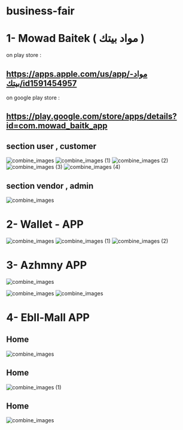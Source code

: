 # business-fair

# 1- Mowad Baitek ( مواد بيتك )
  on play store :
  ## https://apps.apple.com/us/app/مواد-بيتك/id1591454957
  on google play store :
  ## https://play.google.com/store/apps/details?id=com.mowad_baitk_app
  
## section user , customer
![combine_images](https://user-images.githubusercontent.com/71645176/151694063-9aa79064-9bab-4ec9-a293-efa13f4ae4fc.jpg)
![combine_images (1)](https://user-images.githubusercontent.com/71645176/151694124-e4fff041-5c7b-4e7e-beea-c2413a6112f6.jpg)
![combine_images (2)](https://user-images.githubusercontent.com/71645176/151694151-3274bd94-6621-4ad9-b703-5a32b0d7d590.jpg)
![combine_images (3)](https://user-images.githubusercontent.com/71645176/151694180-324b5d55-6570-47d0-ac4d-9402f225eecd.jpg)
![combine_images (4)](https://user-images.githubusercontent.com/71645176/151694208-19d6186e-ea99-492a-853e-c2784a2caef7.jpg)
## section vendor , admin
![combine_images](https://user-images.githubusercontent.com/71645176/151694387-d0cd1966-6e5f-4150-9e95-b5c3e14b5bcc.jpg)

# 2- Wallet - APP
![combine_images](https://user-images.githubusercontent.com/71645176/151695153-d7c42e5a-aa53-4bc2-aad9-ba32f1fa2c23.jpg)
![combine_images (1)](https://user-images.githubusercontent.com/71645176/151695213-ab209c59-3e49-4284-bcec-40b39dfa01b4.jpg)
![combine_images (2)](https://user-images.githubusercontent.com/71645176/151695235-fb79a112-5388-4452-8fbd-0d5b492c0d93.jpg)


# 3- Azhmny APP
<!-- ![combine_images (1)](https://user-images.githubusercontent.com/71645176/151689839-5ce35f92-e091-4d21-91e8-862e7e75d413.jpg) -->
![combine_images](https://user-images.githubusercontent.com/71645176/151689902-705e7ae7-7e24-4ab5-ae15-b6041a0dd532.jpg)

![combine_images](https://user-images.githubusercontent.com/71645176/151689937-14ab7143-e599-454c-a3e1-df03f7c8fec2.jpg)
![combine_images](https://user-images.githubusercontent.com/71645176/151689968-aa7a5df5-7ef2-4a6c-a6e6-76cecb90298c.jpg)

# 4- Ebll-Mall APP
## Home
![combine_images](https://user-images.githubusercontent.com/71645176/151693848-0ea05298-c60a-4f2c-b1b6-0c19c4956003.jpg)
## Home
![combine_images (1)](https://user-images.githubusercontent.com/71645176/151693914-5f2c9c30-b0d0-41ec-9250-e346df8799cc.jpg)
## Home
![combine_images](https://user-images.githubusercontent.com/71645176/151693915-c626cefa-5944-4845-a947-017800864e46.jpg)

